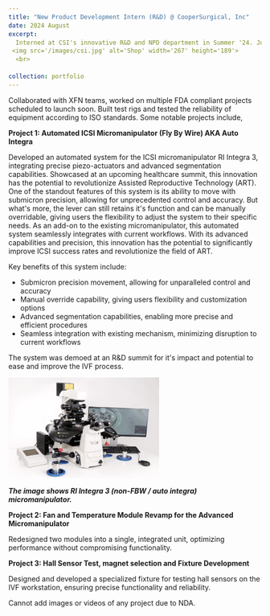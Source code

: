 ```yaml
---
title: "New Product Development Intern (R&D) @ CooperSurgical, Inc"
date: 2024 August 
excerpt: 
  Interned at CSI's innovative R&D and NPD department in Summer '24. Juggled multiple projects and collaborated with exceptional engineers.
 <img src='/images/csi.jpg' alt='Shop' width='267' height='189'>
  <br>

collection: portfolio
---
```


Collaborated with XFN teams, worked on multiple FDA compliant projects scheduled to launch soon. Built test rigs and tested the reliability of equipment according to ISO standards. Some notable projects include,

**Project 1: Automated ICSI Micromanipulator (Fly By Wire) AKA Auto Integra**

Developed an automated system for the ICSI micromanipulator RI Integra 3, integrating precise piezo-actuators and advanced segmentation capabilities.
Showcased at an upcoming healthcare summit, this innovation has the potential to revolutionize Assisted Reproductive Technology (ART).
One of the standout features of this system is its ability to move with submicron precision, allowing for unprecedented control and accuracy. But what's more, the lever can still retains it's function and can be manually overridable, giving users the flexibility to adjust the system to their specific needs.
As an add-on to the existing micromanipulator, this automated system seamlessly integrates with current workflows. With its advanced capabilities and precision, this innovation has the potential to significantly improve ICSI success rates and revolutionize the field of ART.

Key benefits of this system include:

- Submicron precision movement, allowing for unparalleled control and accuracy
- Manual override capability, giving users flexibility and customization options
- Advanced segmentation capabilities, enabling more precise and efficient procedures
- Seamless integration with existing mechanism, minimizing disruption to current workflows

The system was demoed at an R&D summit for it's impact and potential to ease and improve the IVF process.

 <img src='/images/icsi.png' alt='Shop' width='300' height='200'>
 
***The image shows RI Integra 3 (non-FBW / auto integra) micromanipulator.***

**Project 2: Fan and Temperature Module Revamp for the Advanced Micromanipulator**

Redesigned two modules into a single, integrated unit, optimizing performance without compromising functionality.


**Project 3: Hall Sensor Test, magnet selection and Fixture Development**

Designed and developed a specialized fixture for testing hall sensors on the IVF workstation, ensuring precise functionality and reliability.

Cannot add images or videos of any project due to NDA.



